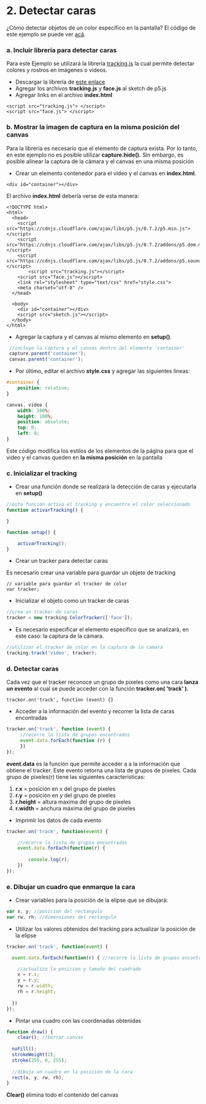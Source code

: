 # 2. Detectar caras

¿Cómo detectar objetos de un color especifico en la pantalla? El código de este ejemplo se puede ver [acá](https://editor.p5js.org/laurajunco/sketches/SJ3L5F_hX).

### a. Incluir librería para detectar caras <a id="a-incluir-libreria-para-detectar-colores"></a>

Para este Ejemplo se utilizará la librería [tracking.js](https://trackingjs.com/) la cual permite detectar colores y rostros en imágenes o videos.

* Descargar la librería de [este enlace](https://github.com/eduardolundgren/tracking.js/archive/master.zip)​
* Agregar los archivos  **tracking.js**  y **face.js** al sketch de p5.js
* Agregar links en el archivo **index.html**

```markup
<script src="tracking.js"> </script>
<script src="face.js"> </script>
```

### b. Mostrar la imagen de captura en la misma posición del canvas <a id="b-mostrar-la-imagen-de-captura-en-la-misma-posicion-del-canvas"></a>

Para la librería es necesario que el elemento de captura exista. Por lo tanto, en este ejemplo no es posible utilizar **capture.hide\(\).** Sin embargo, es posible alinear la captura de la cámara y el canvas en una misma posición

* Crear un elemento contenedor para el video y el canvas en **index.html**.

```markup
<div id="container"></div>
```

El archivo **index.html** debería verse de esta manera:

```markup
<!DOCTYPE html>
<html>
  <head>
    <script src="https://cdnjs.cloudflare.com/ajax/libs/p5.js/0.7.2/p5.min.js"></script>
    <script src="https://cdnjs.cloudflare.com/ajax/libs/p5.js/0.7.2/addons/p5.dom.min.js"></script>
    <script src="https://cdnjs.cloudflare.com/ajax/libs/p5.js/0.7.2/addons/p5.sound.min.js"></script>
		<script src="tracking.js"></script>
    <script src="face.js"></script>
    <link rel="stylesheet" type="text/css" href="style.css">
    <meta charset="utf-8" />
  </head>
  
  <body>
    <div id="container"></div>
    <script src="sketch.js"></script>
  </body>
</html>

```

* Agregar la captura y el canvas al mismo elemento en **setup\(\)**.

```javascript
 //incluye la captura y el canvas dentro del elemento 'container'  
 capture.parent('container');   
 canvas.parent('container'); 
```

* Por último, editar el archivo **style.css** y agregar las siguientes lineas:

```css
#container {    
    position: relative;
}​

canvas, video {  
    width: 100%;  
    height: 100%;  
    position: absolute;  
    top: 0;  
    left: 0;
}
```

Este código modifica los estilos de los elementos de la página para que el video y el canvas queden en **la misma posición** en la pantalla

### c. Inicializar el tracking  <a id="c-inicializar-el-tracking"></a>

* Crear una función donde se realizará la detección de caras y ejecutarla en **setup\(\)**

```javascript
//esta función activa el tracking y encuentra el color seleccionado
function activarTracking() {

}
```

```javascript
function setup() {

    activarTracking();
}
```

* Crear un tracker para detectar caras

Es necesario crear una variable para guardar un objeto de tracking

```text
// variable para guardar el tracker de color
var tracker;
```

* Inicializar el objeto como un tracker de caras

```javascript
//crea un tracker de caras
tracker = new tracking.ColorTracker(['face']);
```

* Es necesario especificar el elemento especifico que se analizará, en este caso: la captura de la cámara.

```javascript
//utilizar el tracker de color en la captura de la camara
tracking.track('video', tracker);
```

### d. Detectar caras <a id="d-detectar-color"></a>

Cada vez que el tracker reconoce un grupo de pixeles como una cara **lanza un evento** al cual se puede acceder con la función **tracker.on\( 'track' \).**

```text
tracker.on('track', function (event) {​}
```

* Acceder a la información del evento y recorrer la lista de caras encontradas

```javascript
tracker.on('track', function (event) {    
     //recorre la lista de grupos encontrados    
     event.data.forEach(function (r) {
     })
});
```

**event.data** es la función que permite acceder a a la información que obtiene el tracker. Este evento retorna una lista de grupos de pixeles. Cada grupo de pixeles\(r\) tiene las siguientes características:

1. **r.x** = posición en x del grupo de pixeles
2. **r.y** = posición en y del grupo de pixeles
3. **r.height** = altura maxima del grupo de pixeles
4. **r.width** = anchura máxima del grupo de pixeles

* Imprimir los datos de cada evento

```javascript
tracker.on('track', function(event) {

    //recorre la lista de grupos encontrados
    event.data.forEach(function(r) {
    
        console.log(r);
    })
});
```

### e. Dibujar un cuadro que enmarque la cara <a id="e-dibujar-con-el-color-seleccionado"></a>

* Crear variables para la posición de la elipse que se dibujará:

```javascript
var x, y; //posicion del rectangulo
var rw, rh; //dimensiones del rectangulo
```

* Utilizar los valores obtenidos del tracking para actualizar la posición de la elipse

```javascript
tracker.on('track', function(event) {

  event.data.forEach(function(r) { //recorre la lista de grupos encontrados

    //actualiza la posicion y tamaño del cuadrado
    x = r.x;
    y = r.y;
    rw = r.width;
    rh = r.height;
    
  })
});
```

* Pintar una cuadro con las coordenadas obtenidas

```javascript
function draw() {
	clear(); //borrar canvas
  
  noFill();
  strokeWeight(2);
  stroke(255, 0, 255);
  
  //dibuja un cuadro en la posición de la cara
  rect(x, y, rw, rh);
}
```

**Clear\(\)** elimina todo el contenido del canvas

